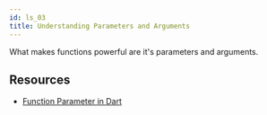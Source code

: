 ```yaml
---
id: ls_03
title: Understanding Parameters and Arguments
---
```


What makes functions powerful are it's parameters and arguments.

## Resources

- [Function Parameter in Dart](https://dart-tutorial.com/functions/function-parameter-in-dart/)

